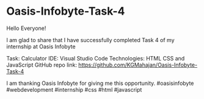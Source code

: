 # Oasis-Infobyte-Task-4
Hello Everyone!

I am glad to share that I have successfully completed Task 4 of my internship at Oasis Infobyte

Task: Calculator IDE: Visual Studio Code Technologies: HTML CSS and JavaScript GitHub repo link: https://github.com/KGMahajan/Oasis-Infobyte-Task-4

I am thanking Oasis Infobyte for giving me this opportunity. #oasisinfobyte #webdevelopment #internship #css #html #javascript
